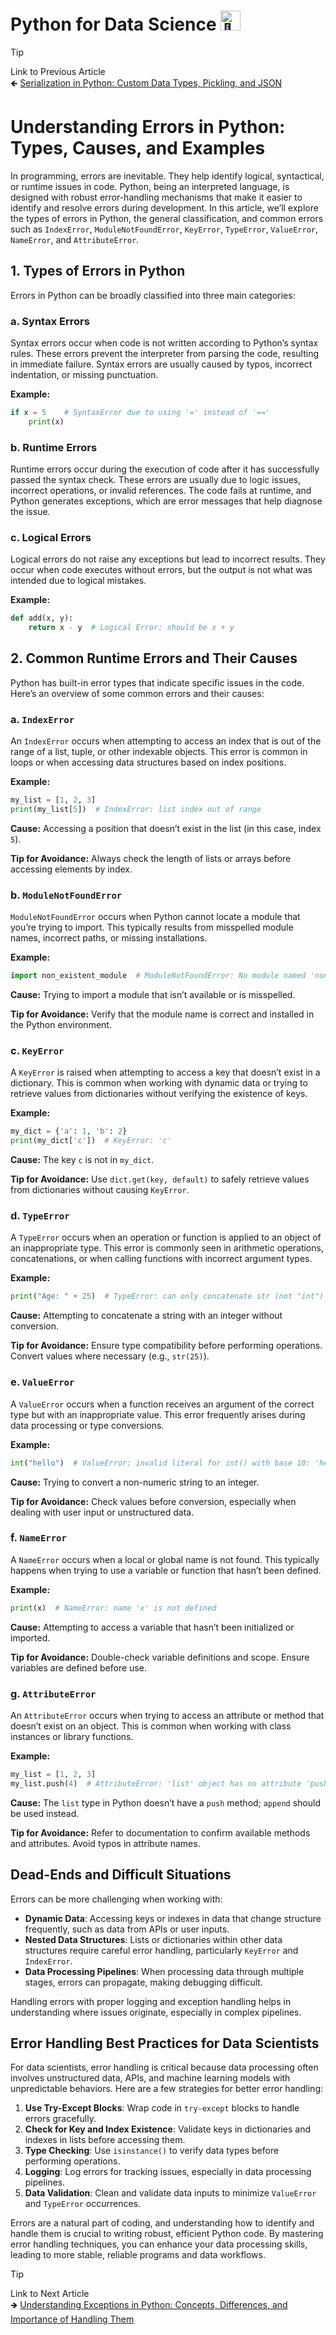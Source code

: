 # Python for Data Science <picture> <source srcset="https://fonts.gstatic.com/s/e/notoemoji/latest/1f40d/512.webp" type="image/webp"> <img src="https://fonts.gstatic.com/s/e/notoemoji/latest/1f40d/512.gif" alt="🐍" width="32" height="32"> </picture>

> [!TIP]  
> Link to Previous Article  
> 🡸 [Serialization in Python: Custom Data Types, Pickling, and JSON](/File%20Handling/Articles/67_pickling.md)

# Understanding Errors in Python: Types, Causes, and Examples

In programming, errors are inevitable. They help identify logical, syntactical, or runtime issues in code. Python, being an interpreted language, is designed with robust error-handling mechanisms that make it easier to identify and resolve errors during development. In this article, we’ll explore the types of errors in Python, the general classification, and common errors such as `IndexError`, `ModuleNotFoundError`, `KeyError`, `TypeError`, `ValueError`, `NameError`, and `AttributeError`.

## 1. Types of Errors in Python

Errors in Python can be broadly classified into three main categories:

### a. Syntax Errors
Syntax errors occur when code is not written according to Python’s syntax rules. These errors prevent the interpreter from parsing the code, resulting in immediate failure. Syntax errors are usually caused by typos, incorrect indentation, or missing punctuation.

**Example:**
```python
if x = 5    # SyntaxError due to using '=' instead of '=='
    print(x)
```

### b. Runtime Errors
Runtime errors occur during the execution of code after it has successfully passed the syntax check. These errors are usually due to logic issues, incorrect operations, or invalid references. The code fails at runtime, and Python generates exceptions, which are error messages that help diagnose the issue.

### c. Logical Errors
Logical errors do not raise any exceptions but lead to incorrect results. They occur when code executes without errors, but the output is not what was intended due to logical mistakes.

**Example:**
```python
def add(x, y):
    return x - y  # Logical Error: should be x + y
```

## 2. Common Runtime Errors and Their Causes

Python has built-in error types that indicate specific issues in the code. Here’s an overview of some common errors and their causes:

### a. `IndexError`

An `IndexError` occurs when attempting to access an index that is out of the range of a list, tuple, or other indexable objects. This error is common in loops or when accessing data structures based on index positions.

**Example:**
```python
my_list = [1, 2, 3]
print(my_list[5])  # IndexError: list index out of range
```

**Cause:** Accessing a position that doesn’t exist in the list (in this case, index `5`).

**Tip for Avoidance:** Always check the length of lists or arrays before accessing elements by index.

### b. `ModuleNotFoundError`

`ModuleNotFoundError` occurs when Python cannot locate a module that you’re trying to import. This typically results from misspelled module names, incorrect paths, or missing installations.

**Example:**
```python
import non_existent_module  # ModuleNotFoundError: No module named 'non_existent_module'
```

**Cause:** Trying to import a module that isn’t available or is misspelled.

**Tip for Avoidance:** Verify that the module name is correct and installed in the Python environment.

### c. `KeyError`

A `KeyError` is raised when attempting to access a key that doesn’t exist in a dictionary. This is common when working with dynamic data or trying to retrieve values from dictionaries without verifying the existence of keys.

**Example:**
```python
my_dict = {'a': 1, 'b': 2}
print(my_dict['c'])  # KeyError: 'c'
```

**Cause:** The key `c` is not in `my_dict`.

**Tip for Avoidance:** Use `dict.get(key, default)` to safely retrieve values from dictionaries without causing `KeyError`.

### d. `TypeError`

A `TypeError` occurs when an operation or function is applied to an object of an inappropriate type. This error is commonly seen in arithmetic operations, concatenations, or when calling functions with incorrect argument types.

**Example:**
```python
print("Age: " + 25)  # TypeError: can only concatenate str (not "int") to str
```

**Cause:** Attempting to concatenate a string with an integer without conversion.

**Tip for Avoidance:** Ensure type compatibility before performing operations. Convert values where necessary (e.g., `str(25)`).

### e. `ValueError`

A `ValueError` occurs when a function receives an argument of the correct type but with an inappropriate value. This error frequently arises during data processing or type conversions.

**Example:**
```python
int("hello")  # ValueError: invalid literal for int() with base 10: 'hello'
```

**Cause:** Trying to convert a non-numeric string to an integer.

**Tip for Avoidance:** Check values before conversion, especially when dealing with user input or unstructured data.

### f. `NameError`

A `NameError` occurs when a local or global name is not found. This typically happens when trying to use a variable or function that hasn’t been defined.

**Example:**
```python
print(x)  # NameError: name 'x' is not defined
```

**Cause:** Attempting to access a variable that hasn’t been initialized or imported.

**Tip for Avoidance:** Double-check variable definitions and scope. Ensure variables are defined before use.

### g. `AttributeError`

An `AttributeError` occurs when trying to access an attribute or method that doesn’t exist on an object. This is common when working with class instances or library functions.

**Example:**
```python
my_list = [1, 2, 3]
my_list.push(4)  # AttributeError: 'list' object has no attribute 'push'
```

**Cause:** The `list` type in Python doesn’t have a `push` method; `append` should be used instead.

**Tip for Avoidance:** Refer to documentation to confirm available methods and attributes. Avoid typos in attribute names.

## Dead-Ends and Difficult Situations

Errors can be more challenging when working with:
- **Dynamic Data**: Accessing keys or indexes in data that change structure frequently, such as data from APIs or user inputs.
- **Nested Data Structures**: Lists or dictionaries within other data structures require careful error handling, particularly `KeyError` and `IndexError`.
- **Data Processing Pipelines**: When processing data through multiple stages, errors can propagate, making debugging difficult.

Handling errors with proper logging and exception handling helps in understanding where issues originate, especially in complex pipelines.

## Error Handling Best Practices for Data Scientists

For data scientists, error handling is critical because data processing often involves unstructured data, APIs, and machine learning models with unpredictable behaviors. Here are a few strategies for better error handling:

1. **Use Try-Except Blocks**: Wrap code in `try-except` blocks to handle errors gracefully.
2. **Check for Key and Index Existence**: Validate keys in dictionaries and indexes in lists before accessing them.
3. **Type Checking**: Use `isinstance()` to verify data types before performing operations.
4. **Logging**: Log errors for tracking issues, especially in data processing pipelines.
5. **Data Validation**: Clean and validate data inputs to minimize `ValueError` and `TypeError` occurrences.

Errors are a natural part of coding, and understanding how to identify and handle them is crucial to writing robust, efficient Python code. By mastering error handling techniques, you can enhance your data processing skills, leading to more stable, reliable programs and data workflows.

> [!TIP]  
> Link to Next Article  
> 🡺 [Understanding Exceptions in Python: Concepts, Differences, and Importance of Handling Them](/Exception%20Handling/Articles/69_exceptions.md)